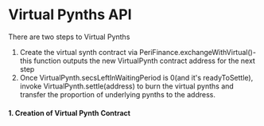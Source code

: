 # Virtual Pynths API

There are two steps to Virtual Pynths

1. Create the virtual synth contract via PeriFinance.exchangeWithVirtual\(\)- this function outputs the new VirtualPynth contract address for the next step
2. Once VirtualPynth.secsLeftInWaitingPeriod is 0\(and it's readyToSettle\), invoke  VirtualPynth.settle\(address\) to burn the virtual pynths and transfer the proportion of underlying pynths to the address.

#### 1. Creation of Virtual Pynth Contract <a id="1-creation-of-virtual-synth-contract"></a>

